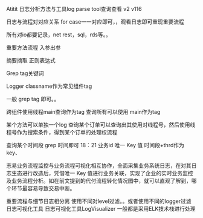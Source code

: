 Atitit 日志分析方法与工具log parse tool查询查看 v2 v116

日志与流程对对应关系   for case一一对应即可，，观看日志即可重现重要流程

所有对io都要记录，net rest，sql，rds等。。


重要方法流程 入参出参

摘要摘取  正则表达式


Grep tag关键词

Logger classname作为常见组件tag

一般  grep  tag 即可。。

跨组件使用线程main查询作为tag
查询所有可以使用 main作为tag

某个方法可以单独一个log
查询某个订单可以查询出其使用对线程号，然后使用线程号作为搜索条件，得到某个订单的处理权流程

查询某个时间段 grep  时间即可 18：21
业务id  唯一 Key 值  时间段+thrd作为key、

志易业务流程监控与业务流程可视化相互协作，全面采集业务系统日志，在对其日志生态进行改造后，凭借唯一 Key 值进行业务关联，实现了企业的实时业务监控及业务流程分析。如在前文提到的代付流程转化情况图中，就可以直观了解到，哪个环节最容易导致交易中断。

重要流程与细节日志相分离
使用不同对level过滤。。或者使用不同的logger过滤
日志可视化工具
日志可视化工具LogVisualizer
一般都是采用ELK技术栈进行处理
